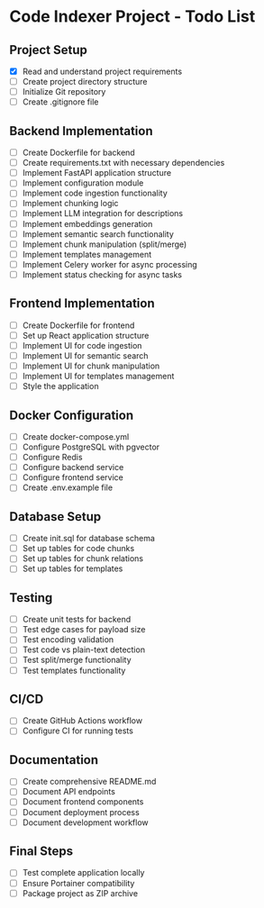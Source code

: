 # Code Indexer Project - Todo List

## Project Setup
- [x] Read and understand project requirements
- [ ] Create project directory structure
- [ ] Initialize Git repository
- [ ] Create .gitignore file

## Backend Implementation
- [ ] Create Dockerfile for backend
- [ ] Create requirements.txt with necessary dependencies
- [ ] Implement FastAPI application structure
- [ ] Implement configuration module
- [ ] Implement code ingestion functionality
- [ ] Implement chunking logic
- [ ] Implement LLM integration for descriptions
- [ ] Implement embeddings generation
- [ ] Implement semantic search functionality
- [ ] Implement chunk manipulation (split/merge)
- [ ] Implement templates management
- [ ] Implement Celery worker for async processing
- [ ] Implement status checking for async tasks

## Frontend Implementation
- [ ] Create Dockerfile for frontend
- [ ] Set up React application structure
- [ ] Implement UI for code ingestion
- [ ] Implement UI for semantic search
- [ ] Implement UI for chunk manipulation
- [ ] Implement UI for templates management
- [ ] Style the application

## Docker Configuration
- [ ] Create docker-compose.yml
- [ ] Configure PostgreSQL with pgvector
- [ ] Configure Redis
- [ ] Configure backend service
- [ ] Configure frontend service
- [ ] Create .env.example file

## Database Setup
- [ ] Create init.sql for database schema
- [ ] Set up tables for code chunks
- [ ] Set up tables for chunk relations
- [ ] Set up tables for templates

## Testing
- [ ] Create unit tests for backend
- [ ] Test edge cases for payload size
- [ ] Test encoding validation
- [ ] Test code vs plain-text detection
- [ ] Test split/merge functionality
- [ ] Test templates functionality

## CI/CD
- [ ] Create GitHub Actions workflow
- [ ] Configure CI for running tests

## Documentation
- [ ] Create comprehensive README.md
- [ ] Document API endpoints
- [ ] Document frontend components
- [ ] Document deployment process
- [ ] Document development workflow

## Final Steps
- [ ] Test complete application locally
- [ ] Ensure Portainer compatibility
- [ ] Package project as ZIP archive

